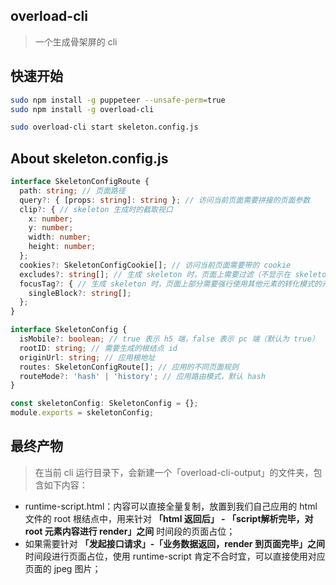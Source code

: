 ## overload-cli

> 一个生成骨架屏的 cli

## 快速开始

```sh
sudo npm install -g puppeteer --unsafe-perm=true
sudo npm install -g overload-cli
```

```sh
sudo overload-cli start skeleton.config.js
```

## About skeleton.config.js

```ts
interface SkeletonConfigRoute {
  path: string; // 页面路径
  query?: { [props: string]: string }; // 访问当前页面需要拼接的页面参数
  clip?: { // skeleton 生成时的截取视口
    x: number;
    y: number;
    width: number;
    height: number;
  };
  cookies?: SkeletonConfigCookie[]; // 访问当前页面需要带的 cookie
  excludes?: string[]; // 生成 skeleton 时，页面上需要过滤（不显示在 skeleton 中）的元素（填 className）
  focusTag?: { // 生成 skeleton 时，页面上部分需要强行使用其他元素的转化模式的元素（ex：<p> 标签实现了 <button> 的样式，正常情况下 cli 只会识别它为文本，并转化为文本的样式，这时就需要把当前 <p> 元素的 className 填入下述 singleBlock 的数组中，来生成正确的 <button> 样式的 skeleton）
    singleBlock?: string[];
  };
}

interface SkeletonConfig {
  isMobile?: boolean; // true 表示 h5 端，false 表示 pc 端（默认为 true）
  rootID: string; // 需要生成的根结点 id
  originUrl: string; // 应用根地址
  routes: SkeletonConfigRoute[]; // 应用的不同页面规则 
  routeMode?: 'hash' | 'history'; // 应用路由模式，默认 hash
}

const skeletonConfig: SkeletonConfig = {};
module.exports = skeletonConfig;
```

## 最终产物

> 在当前 cli 运行目录下，会新建一个「overload-cli-output」的文件夹，包含如下内容：

* runtime-script.html：内容可以直接全量复制，放置到我们自己应用的 html 文件的 root 根结点中，用来针对 **「html 返回后」 - 「script解析完毕，对 root 元素内容进行 render」之间** 时间段的页面占位；
* 如果需要针对 **「发起接口请求」-「业务数据返回，render 到页面完毕」之间** 时间段进行页面占位，使用 runtime-script 肯定不合时宜，可以直接使用对应页面的 jpeg 图片；